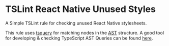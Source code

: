 # TSLint React Native Unused Styles

A Simple TSLint rule for checking unused React Native stylesheets.

This rule uses [tsquery](https://github.com/phenomnomnominal/tsquery) for matching nodes in the [AST](https://en.wikipedia.org/wiki/Abstract_syntax_tree) structure. A good tool for developing & checking TypeScript AST Queries can be found [here](ttps://tsquery-playground.firebaseapp.com).
